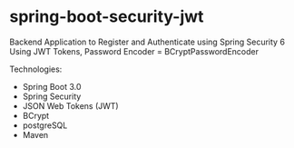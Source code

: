 # spring-boot-security-jwt
Backend Application to Register and Authenticate using Spring Security 6
Using JWT Tokens, Password Encoder = BCryptPasswordEncoder

Technologies:
- Spring Boot 3.0
- Spring Security
- JSON Web Tokens (JWT)
- BCrypt
- postgreSQL
- Maven
